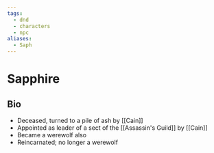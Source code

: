 ```yaml
---
tags:
  - dnd
  - characters
  - npc
aliases:
  - Saph
---
```

# Sapphire
## Bio
- Deceased, turned to a pile of ash by [[Cain]]
- Appointed as leader of a sect of the [[Assassin's Guild]] by [[Cain]]
- Became a werewolf also
- Reincarnated; no longer a werewolf